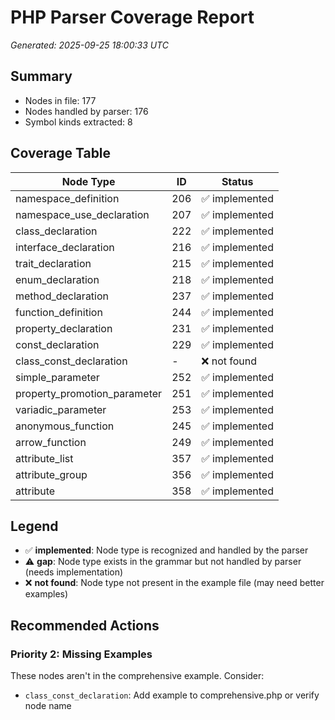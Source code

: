 # PHP Parser Coverage Report

*Generated: 2025-09-25 18:00:33 UTC*

## Summary
- Nodes in file: 177
- Nodes handled by parser: 176
- Symbol kinds extracted: 8

## Coverage Table

| Node Type | ID | Status |
|-----------|-----|--------|
| namespace_definition | 206 | ✅ implemented |
| namespace_use_declaration | 207 | ✅ implemented |
| class_declaration | 222 | ✅ implemented |
| interface_declaration | 216 | ✅ implemented |
| trait_declaration | 215 | ✅ implemented |
| enum_declaration | 218 | ✅ implemented |
| method_declaration | 237 | ✅ implemented |
| function_definition | 244 | ✅ implemented |
| property_declaration | 231 | ✅ implemented |
| const_declaration | 229 | ✅ implemented |
| class_const_declaration | - | ❌ not found |
| simple_parameter | 252 | ✅ implemented |
| property_promotion_parameter | 251 | ✅ implemented |
| variadic_parameter | 253 | ✅ implemented |
| anonymous_function | 245 | ✅ implemented |
| arrow_function | 249 | ✅ implemented |
| attribute_list | 357 | ✅ implemented |
| attribute_group | 356 | ✅ implemented |
| attribute | 358 | ✅ implemented |

## Legend

- ✅ **implemented**: Node type is recognized and handled by the parser
- ⚠️ **gap**: Node type exists in the grammar but not handled by parser (needs implementation)
- ❌ **not found**: Node type not present in the example file (may need better examples)

## Recommended Actions

### Priority 2: Missing Examples
These nodes aren't in the comprehensive example. Consider:

- `class_const_declaration`: Add example to comprehensive.php or verify node name

